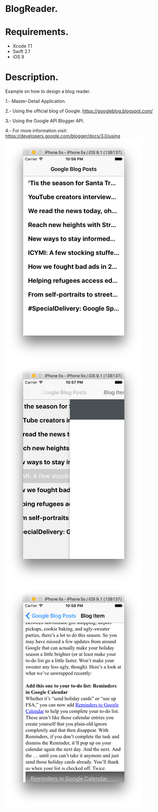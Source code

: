 # BlogReader.

# Requirements.
- Xcode 7.1
- Swift 2.1
- iOS 9

# Description.
Example on how to design a blog reader.

1.- Master-Detail Application.

2.- Using the official blog of Google. https://googleblog.blogspot.com/

3.- Using the Google API Blogger API. 

4.- For more information visit: https://developers.google.com/blogger/docs/3.0/using
![ScreenShot](https://github.com/ingrichardavid/iOS-Repository/blob/master/BlogReader/sample_images/1.png)
![ScreenShot](https://github.com/ingrichardavid/iOS-Repository/blob/master/BlogReader/sample_images/2.png)
![ScreenShot](https://github.com/ingrichardavid/iOS-Repository/blob/master/BlogReader/sample_images/3.png)
